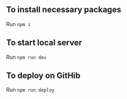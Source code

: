 ## To install necessary packages
Run `npm i`

## To start local server
Run `npm run dev`

## To deploy on GitHib
Run `npm run deploy`
